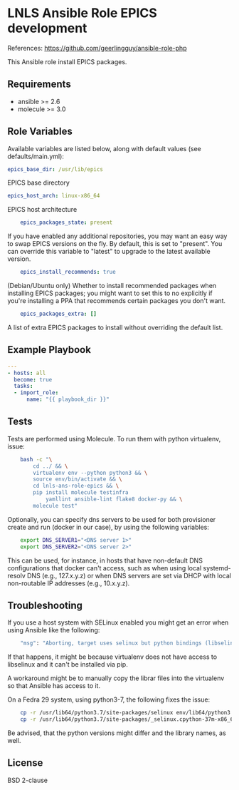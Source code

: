 LNLS Ansible Role EPICS development
=======================

References: https://github.com/geerlingguy/ansible-role-php

This Ansible role install EPICS packages.

## Requirements

- ansible >= 2.6
- molecule >= 3.0

## Role Variables

Available variables are listed below, along with default values (see defaults/main.yml):

```yaml
epics_base_dir: /usr/lib/epics
```

EPICS base directory

```yaml
epics_host_arch: linux-x86_64
```

EPICS host architecture


```yaml
    epics_packages_state: present
```

If you have enabled any additional repositories, you may want an easy way to
swap EPICS versions on the fly. By default, this is set to "present".
You can override this variable to "latest" to upgrade to the latest available
version.


```yaml
    epics_install_recommends: true
```

(Debian/Ubuntu only) Whether to install recommended packages when
installing EPICS packages; you might want to set this to no explicitly
if you're installing a PPA that recommends certain packages you don't want.


```yaml
    epics_packages_extra: []
```

A list of extra EPICS packages to install without overriding the default list.

## Example Playbook

```yaml
---
- hosts: all
  become: true
  tasks:
  - import_role:
      name: "{{ playbook_dir }}"

```

## Tests

Tests are performed using Molecule. To run them with python virtualenv, issue:

```bash
    bash -c "\
        cd ../ && \
        virtualenv env --python python3 && \
        source env/bin/activate && \
        cd lnls-ans-role-epics && \
        pip install molecule testinfra
            yamllint ansible-lint flake8 docker-py && \
        molecule test"
```

Optionally, you can specify dns servers to be used for both
provisioner create and run (docker in our case), by using
the following variables:


```bash
    export DNS_SERVER1="<DNS server 1>"
    export DNS_SERVER2="<DNS server 2>"
```

This can be used, for instance, in hosts that have non-default
DNS configurations that docker can't access, such as when
using local systemd-resolv DNS (e.g., 127.x.y.z) or when DNS
servers are set via DHCP with local non-routable IP addresses
(e.g., 10.x.y.z).

## Troubleshooting

If you use a host system with SELinux enabled you might get an error when using
Ansible like the following:

```bash
    "msg": "Aborting, target uses selinux but python bindings (libselinux-python) aren't installed!"
```

If that happens, it might be because virtualenv does not have access to libselinux
and it can't be installed via pip.

A workaround might be to manually copy the librar files into the virtualenv
so that Ansible has access to it.

On a Fedra 29 system, using python3-7, the following fixes the issue:

```bash
    cp -r /usr/lib64/python3.7/site-packages/selinux env/lib64/python3.7/site-packages/
    cp -r /usr/lib64/python3.7/site-packages/_selinux.cpython-37m-x86_64-linux-gnu.so env/lib64/python3.7/site-packages/
```

Be advised, that the python versions might differ and the library names, as well.

## License

BSD 2-clause
